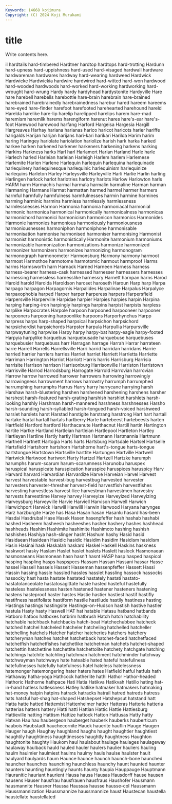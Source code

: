 ```yaml
---
Keywords: 14668 kojimura
Copyright: (C) 2024 Koji Murakami
---
```


# title

Write contents here.



il hardtails hard-timbered Hardtner hardtop hardtops hard-trotting Hardunn
hard-upness hard-uppishness hard-used hard-visaged hardwall hardware hardwareman hardwares hardway hard-wearing
hardweed Hardwick Hardwicke Hardwickia hardwire hardwired hard-witted hard-won hardwood hard-wooded
hardwoods hard-worked hard-working hardworking hard-wrought hard-wrung Hardy hardy hardyhead hardystonite
Hardyville Hare hare harebell harebells harebottle hare-brain harebrain hare-brained harebrained
harebrainedly harebrainedness harebur hared hareem hareems hare-eyed hare-finder harefoot harefooted
harehearted harehound hareld Harelda harelike hare-lip harelip harelipped harelips harem
hare-mad haremism haremlik harems harengiform harenut hares hare's-ear hare's-foot Harewood
harewood harfang Harford Hargeisa Hargesia Hargill Hargreaves Harhay hariana harianas
harico haricot haricots harier hariffe harigalds Harijan harijan harijans hari-kari
harikari Harilda Harim harim haring Haringey hariolate hariolation hariolize harish
hark harka harked harkee harken harkened harkener harkeners harkening harkens
harking Harkins Harkness harks Harl harl Harlamert Harlan Harland Harle
harle Harlech harled Harleian harleian Harleigh Harlem harlem Harlemese Harlemite
Harlen Harlene Harlequin harlequin harlequina harlequinade harlequinery harlequinesque harlequinic harlequinism
harlequinize harlequins Harleton Harley Harleysville Harleyville Harli Harlie Harlin harling
Harlingen harlock harlot harlotries harlotry harlots Harlow Harlowton harls HARM
harm Harmachis harmal harmala harmalin harmaline Harman harman Harmaning Harmans
Harmat harmattan harmed harmel harmer harmers harmful harmfully harmfulness harmfulnesses
harmin harmine harmines harming harminic harmins harmless harmlessly harmlessness harmlessnesses
Harmon Harmonia harmonia harmoniacal harmonial harmonic harmonica harmonical harmonically harmonicalness
harmonicas harmonichord harmonici harmonicism harmonicon harmonics Harmonides Harmonie harmonies harmonious
harmoniously harmoniousness harmoniousnesses harmoniphon harmoniphone harmonisable harmonisation harmonise harmonised harmoniser
harmonising Harmonist harmonist harmonistic harmonistically Harmonite harmonium harmoniums harmonizable harmonization
harmonizations harmonize harmonized harmonizer harmonizers harmonizes harmonizing harmonogram harmonograph harmonometer
Harmonsburg Harmony harmony harmoot harmost Harmothoe harmotome harmotomic harmout harmproof
Harms harms Harmsworth harn Harnack Harned Harneen Harness harness harness-bearer
harness-cask harnessed harnesser harnessers harnesses harnessing harnessless harnesslike harnessry Harnett
harnpan harns Harod Harold harold Harolda Haroldson haroset haroseth Haroun
Harp harp Harpa harpago harpagon Harpagornis Harpalides Harpalinae Harpalus Harpalyce
harpaxophobia harped Harper harper harperess harpers Harpersfield Harpersville Harperville Harpidae
harpier Harpies harpies harpin Harpina harping harping-iron harpingly harpings harpins
harpist harpists harpless harplike Harpocrates Harpole harpoon harpooned harpooneer harpooner
harpooners harpooning harpoonlike harpoons Harporhynchus Harpp harpress harps harp-shaped harpsical
harpsichon harpsichord harpsichordist harpsichords Harpster harpula Harpullia Harpursville harpwaytuning harpwise
Harpy harpy harpy-bat harpy-eagle harpy-footed Harpyia harpylike harquebus harquebusade harquebuse
harquebuses harquebusier harquebuss harr Harragan harrage Harrah Harrar harrateen harre
Harrell Harrells Harrellsville Harri harrid harridan harridans Harrie harried harrier
harriers harries Harriet harriet Harriett Harrietta Harriette Harriman Harrington Harriot
Harriott Harris harris Harrisburg Harrisia harrisite Harrison harrison Harrisonburg Harrisonville
Harriston Harristown Harrisville Harrod Harrodsburg Harrogate Harrold Harrovian harrovian Harrow
harrow harrowed harrower harrowers harrowing harrowingly harrowingness harrowment harrows harrowtry
harrumph harrumphed harrumphing harrumphs Harrus Harry harry harrycane harrying harsh
Harshaw harsh-blustering harshen harshened harshening harshens harsher harshest harsh-featured harsh-grating
harshish harshlet harshlets harsh-looking harshly Harshman harsh-mannered harshness harshnesses Harsho
harsh-sounding harsh-syllabled harsh-tongued harsh-voiced harshweed harslet harslets harst Harstad harstigite
harstrang harstrong Hart hart hartail hartake hartal hartall hartals hartberry
Harte hartebeest hartebeests harten Hartfield Hartford hartford Harthacanute Harthacnut Hartill
hartin Hartington hartite Hartke Hartland Hartleian hartleian Hartlepool Hartleton Hartley
Hartleyan Hartline Hartly hartly Hartman Hartmann Hartmannia Hartmunn Hartnell Hartnett
Hartogia Harts harts Hartsburg Hartsdale Hartsel Hartselle Hartsfield Hartshorn hartshorn
Hartshorne hart's-tongue harts-tongue hartstongue Hartstown Hartsville harttite Hartungen Hartville Hartwell
Hartwick Hartwood hartwort Harty Hartzel Hartzell Hartzke harumph harumphs harum-scarum
harum-scarumness Harunobu haruspex haruspical haruspicate haruspication haruspice haruspices haruspicy Harv
Harvard harvard Harvardian Harvardize Harve Harveian Harvel Harvest harvest harvestable
harvest-bug harvestbug harvested harvester harvesters harvester-thresher harvest-field harvestfish harvestfishes harvesting
harvestless harvest-lice harvestman harvestmen harvestry harvests harvesttime Harvey harvey Harveyize
Harveyized Harveyizing Harveysburg Harveyville Harvie Harviell Harvison Harwell Harwich Harwichport
Harwick Harwill Harwilll Harwin Harwood Haryana harynges Harz harzburgite Harze
has Hasa Hasan hasan Hasanlu hasard has-been Hasdai Hasdrubal Hase
Hasek Hasen hasenpfeffer hash hashab hashabi hashed Hasheem hasheesh hasheeshes
hasher hashery hashes hashhead hashheads Hashim Hashimite hashimite Hashimoto hashing
hashish hashishes Hashiya hash-slinger hasht Hashum hashy Hasid hasid Hasidaean
Hasidean Hasidic hasidic Hasidim hasidim Hasidism hasidism Hasin Hasinai hask
Haskalah haskard Haskel Haskell Haskins haskness haskwort hasky Haslam Haslet
haslet haslets Haslett haslock Hasmonaean hasmonaeans Hasmonean hasn hasn't hasnt
HASP hasp hasped haspicol hasping haspling hasps haspspecs Hassam Hassan
Hassani hassar Hasse hassel Hassell hassels Hasselt Hasseman hassenpfeffer Hassett
Hassi Hassin hassing hassle hassled hassles hasslet hassling hassock hassocks
hassocky hast hasta hastate hastated hastately hastati hastato- hastatolanceolate hastatosagittate
haste hasted hasteful hastefully hasteless hastelessness hasten hastened hastener hasteners
hastening hastens hasteproof haster hastes Hastie hastier hastiest hastif hastifly
hastifness hastifoliate hastiform hastile hastilude hastily hastiness hasting Hastings hastings
hastingsite Hastings-on-Hudson hastish hastive hastler hastula Hasty hasty Haswell HAT
hat hatable Hatasu hatband hatbands Hatboro hatbox hatboxes hatbrim hatbrush
Hatch hatch hatchability hatchable hatchback hatchbacks hatch-boat Hatchechubbee hatcheck hatched
hatchel hatcheled hatcheler hatcheling hatchelled hatcheller hatchelling hatchels Hatcher hatcher
hatcheries hatchers hatchery hatcheryman hatches hatchet hatchetback hatchet-faced hatchetfaced hatchetfish
hatchetfishes hatchetlike hatchetman hatchets hatchet-shaped hatchettin hatchettine hatchettite hatchettolite hatchety
hatchgate hatching hatchings hatchite hatchling hatchman hatchment hatchminder hatchway hatchwayman
hatchways hate hateable hated hateful hatefullness hatefullnesses hatefully hatefulness hatel
hateless hatelessness hatemonger hatemongering hater haters hates Hatfield hatful hatfuls
hath Hathaway hatha-yoga Hathcock hatherlite hathi Hathor Hathor-headed Hathoric Hathorne
hathpace Hati Hatia Hatikva Hatikvah Hatillo hating hat-in-hand hatless hatlessness
Hatley hatlike hatmaker hatmakers hatmaking hat-money hatpin hatpins hatrack hatracks
hatrail hatred hatreds hatress hats hatsful hat-shag hat-shaped Hatshepset Hatshepsut
hatstand hatt Hatta hatte hatted Hattemist Hattenheimer hatter Hatteras Hatteria
hatteria hatterias hatters hattery Hatti hatti Hattian Hattic Hattie Hattiesburg
Hattieville hatting Hattism Hattize hattock Hatton Hattusas Hatty hatty Hatvan
Hau hau haubergeon hauberget hauberk hauberks hauberticum haubois Haubstadt hauchecornite
Hauck hauerite hauflin Hauge Haugen Hauger haugh Haughay haughland haughs
haught haughtier haughtiest haughtily haughtiness haughtinesses haughtly haughtness Haughton haughtonite
haughty Haukom haul haulabout haulage haulages haulageway haulaway haulback hauld
hauled hauler haulers haulier hauliers hauling haulm haulmier haulmiest haulms
haulmy hauls haulse haulster hault haulyard haulyards haum Haunce haunce
haunch haunch-bone haunched hauncher haunches haunching haunchless haunchy haunt haunted
haunter haunters haunting hauntingly haunts haunty haupia Hauppauge Hauptmann Hauranitic
hauriant haurient Hausa hausa Hausas Hausdorff hause hausen hausens Hauser
hausfrau hausfrauen hausfraus Haushofer Hausmann hausmannite Hausner Haussa Haussas hausse
hausse-col Haussmann Haussmannization Haussmannize haussmannize haust Haustecan haustella haustellate haustellated
